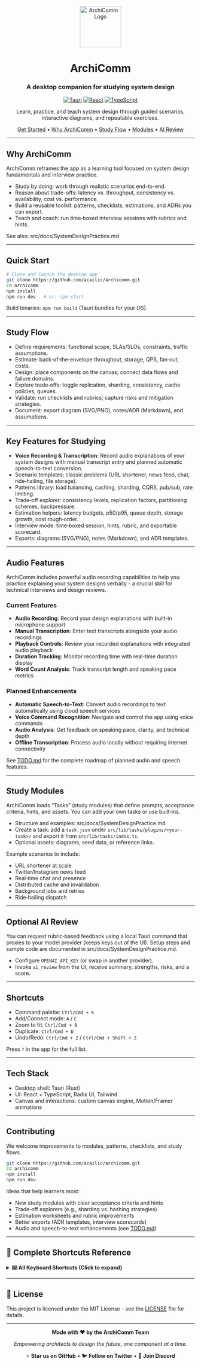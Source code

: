 <div align="center">

<img src="https://raw.githubusercontent.com/acailic/archicomm/main/src-tauri/icons/icon.png" alt="ArchiComm Logo" width="110" height="110">

# ArchiComm
### A desktop companion for studying system design

[![Tauri](https://img.shields.io/badge/Desktop-Tauri-FFC131?logo=tauri&logoColor=white)](https://tauri.app)
[![React](https://img.shields.io/badge/UI-React-61DAFB?logo=react&logoColor=white)](https://react.dev)
[![TypeScript](https://img.shields.io/badge/Lang-TypeScript-2f74c0?logo=typescript&logoColor=white)](https://www.typescriptlang.org/)

Learn, practice, and teach system design through guided scenarios, interactive diagrams, and repeatable exercises.

[Get Started](#quick-start) • [Why ArchiComm](#why-archicomm) • [Study Flow](#study-flow) • [Modules](#study-modules) • [AI Review](#optional-ai-review)

</div>

---

## Why ArchiComm

ArchiComm reframes the app as a learning tool focused on system design fundamentals and interview practice.

- Study by doing: work through realistic scenarios end-to-end.
- Reason about trade-offs: latency vs. throughput, consistency vs. availability, cost vs. performance.
- Build a reusable toolkit: patterns, checklists, estimations, and ADRs you can export.
- Teach and coach: run time‑boxed interview sessions with rubrics and hints.

See also: src/docs/SystemDesignPractice.md

---

## Quick Start

```bash
# Clone and launch the desktop app
git clone https://github.com/acailic/archicomm.git
cd archicomm
npm install
npm run dev   # or: npm start
```

Build binaries: `npm run build` (Tauri bundles for your OS).

---

## Study Flow

- Define requirements: functional scope, SLAs/SLOs, constraints, traffic assumptions.
- Estimate: back‑of‑the‑envelope throughput, storage, QPS, fan‑out, costs.
- Design: place components on the canvas; connect data flows and failure domains.
- Explore trade‑offs: toggle replication, sharding, consistency, cache policies, queues.
- Validate: run checklists and rubrics; capture risks and mitigation strategies.
- Document: export diagram (SVG/PNG), notes/ADR (Markdown), and assumptions.

---

## Key Features for Studying

- **Voice Recording & Transcription**: Record audio explanations of your system designs with manual transcript entry and planned automatic speech-to-text conversion.
- Scenario templates: classic problems (URL shortener, news feed, chat, ride‑hailing, file storage).
- Patterns library: load balancing, caching, sharding, CQRS, pub/sub, rate limiting.
- Trade‑off explorer: consistency levels, replication factors, partitioning schemes, backpressure.
- Estimation helpers: latency budgets, p50/p95, queue depth, storage growth, cost rough‑order.
- Interview mode: time‑boxed session, hints, rubric, and exportable scorecard.
- Exports: diagrams (SVG/PNG), notes (Markdown), and ADR templates.

---

## Audio Features

ArchiComm includes powerful audio recording capabilities to help you practice explaining your system designs verbally - a crucial skill for technical interviews and design reviews.

### Current Features
- **Audio Recording**: Record your design explanations with built-in microphone support
- **Manual Transcription**: Enter text transcripts alongside your audio recordings
- **Playback Controls**: Review your recorded explanations with integrated audio playback
- **Duration Tracking**: Monitor recording time with real-time duration display
- **Word Count Analysis**: Track transcript length and speaking pace metrics

### Planned Enhancements
- **Automatic Speech-to-Text**: Convert audio recordings to text automatically using cloud speech services
- **Voice Command Recognition**: Navigate and control the app using voice commands
- **Audio Analysis**: Get feedback on speaking pace, clarity, and technical depth
- **Offline Transcription**: Process audio locally without requiring internet connectivity

See [TODO.md](TODO.md) for the complete roadmap of planned audio and speech features.

---

## Study Modules

ArchiComm loads “Tasks” (study modules) that define prompts, acceptance criteria, hints, and assets. You can add your own tasks or use built‑ins.

- Structure and examples: src/docs/SystemDesignPractice.md
- Create a task: add a `task.json` under `src/lib/tasks/plugins/<your-task>/` and export it from `src/lib/tasks/index.ts`.
- Optional assets: diagrams, seed data, or reference links.

Example scenarios to include:
- URL shortener at scale
- Twitter/Instagram news feed
- Real‑time chat and presence
- Distributed cache and invalidation
- Background jobs and retries
- Ride‑hailing dispatch

---

## Optional AI Review

You can request rubric‑based feedback using a local Tauri command that proxies to your model provider (keeps keys out of the UI). Setup steps and sample code are documented in src/docs/SystemDesignPractice.md.

- Configure `OPENAI_API_KEY` (or swap in another provider).
- Invoke `ai_review` from the UI; receive summary, strengths, risks, and a score.

---

## Shortcuts

- Command palette: `Ctrl/Cmd + K`
- Add/Connect mode: `A` / `C`
- Zoom to fit: `Ctrl/Cmd + 0`
- Duplicate: `Ctrl/Cmd + D`
- Undo/Redo: `Ctrl/Cmd + Z` / `Ctrl/Cmd + Shift + Z`

Press `?` in the app for the full list.

---

## Tech Stack

- Desktop shell: Tauri (Rust)
- UI: React + TypeScript, Radix UI, Tailwind
- Canvas and interactions: custom canvas engine, Motion/Framer animations

---

## Contributing

We welcome improvements to modules, patterns, checklists, and study flows.

```bash
git clone https://github.com/acailic/archicomm.git
cd archicomm
npm install
npm run dev
```

Ideas that help learners most:
- New study modules with clear acceptance criteria and hints
- Trade‑off explorers (e.g., sharding vs. hashing strategies)
- Estimation worksheets and rubric improvements
- Better exports (ADR templates, interview scorecards)
- Audio and speech-to-text enhancements (see [TODO.md](TODO.md))


---

## 📜 **Complete Shortcuts Reference**

<details>
<summary><b>⌨️ All Keyboard Shortcuts (Click to expand)</b></summary>

### **🎨 Canvas Operations**
| Action | Windows/Linux | macOS | Description |
|:---|:---:|:---:|:---|
| Pan Canvas | `Space + Drag` | `Space + Drag` | Move around the canvas |
| Zoom In/Out | `Ctrl + +/-` | `Cmd + +/-` | Zoom canvas view |
| Fit to Screen | `Ctrl + 0` | `Cmd + 0` | Fit all content to view |
| Actual Size | `Ctrl + 1` | `Cmd + 1` | Reset to 100% zoom |
| Full Screen | `F11` | `Cmd + F` | Toggle fullscreen mode |

### **🧩 Component Operations**  
| Action | Windows/Linux | macOS | Description |
|:---|:---:|:---:|:---|
| Add Component | `Space` | `Space` | Open component palette |
| Quick Search | `Ctrl + K` | `Cmd + K` | Search components/actions |
| Duplicate | `Ctrl + D` | `Cmd + D` | Duplicate selected items |
| Group Selection | `Ctrl + G` | `Cmd + G` | Group selected components |
| Ungroup | `Ctrl + Shift + G` | `Cmd + Shift + G` | Ungroup components |

### **🔗 Connection Tools**
| Action | Windows/Linux | macOS | Description |
|:---|:---:|:---:|:---|
| Connection Mode | `C` | `C` | Enter connection drawing mode |
| Quick Connect | `Ctrl + Click` | `Cmd + Click` | Connect two components |
| Delete Connection | `Del` | `Del` | Remove selected connection |
| Edit Connection | `Double Click` | `Double Click` | Edit connection properties |

### **📝 Documentation & Comments**
| Action | Windows/Linux | macOS | Description |
|:---|:---:|:---:|:---|
| Add Comment | `Ctrl + /` | `Cmd + /` | Add comment/annotation |
| Quick Note | `N` | `N` | Add sticky note |
| Voice Note | `V` | `V` | Record voice annotation |
| Export Comments | `Ctrl + E` | `Cmd + E` | Export all comments |

### **💾 File Operations**
| Action | Windows/Linux | macOS | Description |
|:---|:---:|:---:|:---|
| New Project | `Ctrl + N` | `Cmd + N` | Create new project |
| Open Project | `Ctrl + O` | `Cmd + O` | Open existing project |
| Save Project | `Ctrl + S` | `Cmd + S` | Save current project |
| Save As | `Ctrl + Shift + S` | `Cmd + Shift + S` | Save with new name |
| Export | `Ctrl + E` | `Cmd + E` | Export project |

### **🎯 Selection & Editing**
| Action | Windows/Linux | macOS | Description |
|:---|:---:|:---:|:---|
| Select All | `Ctrl + A` | `Cmd + A` | Select all components |
| Multi-Select | `Shift + Click` | `Shift + Click` | Add to selection |
| Box Select | `Drag` | `Drag` | Select with rectangle |
| Lasso Select | `L + Drag` | `L + Drag` | Free-form selection |
| Invert Selection | `Ctrl + I` | `Cmd + I` | Invert current selection |

### **↩️ History & Undo**
| Action | Windows/Linux | macOS | Description |
|:---|:---:|:---:|:---|
| Undo | `Ctrl + Z` | `Cmd + Z` | Undo last action |
| Redo | `Ctrl + Y` | `Cmd + Shift + Z` | Redo last undone action |
| History Panel | `Ctrl + H` | `Cmd + H` | Show history timeline |

### **🎨 View & Layout**
| Action | Windows/Linux | macOS | Description |
|:---|:---:|:---:|:---|
| Grid Toggle | `Ctrl + '` | `Cmd + '` | Show/hide grid |
| Snap Toggle | `Ctrl + ;` | `Cmd + ;` | Toggle snapping |
| Rulers | `Ctrl + R` | `Cmd + R` | Show/hide rulers |
| Guides | `Ctrl + Shift + ;` | `Cmd + Shift + ;` | Show/hide guides |
| Layers Panel | `F7` | `F7` | Toggle layers panel |

### **🔍 Navigation & Search**
| Action | Windows/Linux | macOS | Description |
|:---|:---:|:---:|:---|
| Find Component | `Ctrl + F` | `Cmd + F` | Find specific component |
| Go to Component | `Ctrl + G` | `Cmd + G` | Navigate to component |
| Next Match | `F3` | `Cmd + G` | Go to next search result |
| Previous Match | `Shift + F3` | `Cmd + Shift + G` | Go to previous result |

### **⚙️ Tools & Modes**
| Action | Windows/Linux | macOS | Description |
|:---|:---:|:---:|:---|
| Hand Tool | `H` | `H` | Pan/navigate mode |
| Select Tool | `V` | `V` | Default selection tool |
| Text Tool | `T` | `T` | Add text labels |
| Shape Tool | `U` | `U` | Draw basic shapes |
| Measure Tool | `M` | `M` | Measure distances |

### **🎵 Audio & Recording**
| Action | Windows/Linux | macOS | Description |
|:---|:---:|:---:|:---|
| Start Recording | `R` | `R` | Begin audio recording |
| Stop Recording | `Esc` | `Esc` | Stop audio recording |
| Play/Pause | `Spacebar` | `Spacebar` | Play/pause audio |
| Quick Voice Note | `Shift + V` | `Shift + V` | Record quick voice note |

### **🚀 Performance & System**
| Action | Windows/Linux | macOS | Description |
|:---|:---:|:---:|:---|
| Performance Monitor | `Ctrl + Shift + P` | `Cmd + Shift + P` | Show performance stats |
| Memory Usage | `Ctrl + Shift + M` | `Cmd + Shift + M` | Display memory usage |
| Developer Tools | `F12` | `Cmd + Option + I` | Open developer console |
| Reload App | `Ctrl + R` | `Cmd + R` | Reload application |
| Hard Refresh | `Ctrl + Shift + R` | `Cmd + Shift + R` | Clear cache and reload |

</details>

---

## 📄 **License**

This project is licensed under the MIT License - see the [LICENSE](LICENSE) file for details.

---

<div align="center">

**Made with ❤️ by the ArchiComm Team**

*Empowering architects to design the future, one component at a time.*

⭐ **Star us on GitHub** • 🐦 **Follow on Twitter** • 💬 **Join Discord**

</div>
